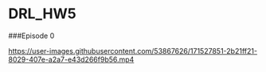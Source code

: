 # DRL_HW5
###Episode 0


https://user-images.githubusercontent.com/53867626/171527851-2b21ff21-8029-407e-a2a7-e43d266f9b56.mp4

